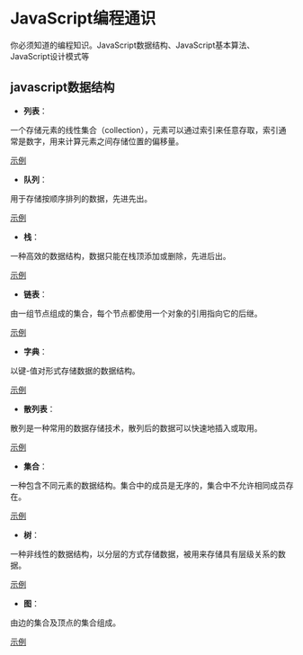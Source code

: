 # JavaScript编程通识
你必须知道的编程知识。JavaScript数据结构、JavaScript基本算法、JavaScript设计模式等 

## javascript数据结构
* **列表**： 

一个存储元素的线性集合（collection），元素可以通过索引来任意存取，索引通常是数字，用来计算元素之间存储位置的偏移量。 

[示例](https://github.com/yzsunlei/javascript-data-structure/blob/master/01.list.js)

* **队列**： 

用于存储按顺序排列的数据，先进先出。 

[示例](https://github.com/yzsunlei/javascript-data-structure/blob/master/02.queue.js)

* **栈**： 

一种高效的数据结构，数据只能在栈顶添加或删除，先进后出。 

[示例](https://github.com/yzsunlei/javascript-data-structure/blob/master/03.stack.js)

* **链表**： 

由一组节点组成的集合，每个节点都使用一个对象的引用指向它的后继。 

[示例](https://github.com/yzsunlei/javascript-data-structure/blob/master/04.linkedlist.js)

* **字典**：

以键-值对形式存储数据的数据结构。

[示例](https://github.com/yzsunlei/javascript-data-structure/blob/master/05.dictionary.js)

* **散列表**：

散列是一种常用的数据存储技术，散列后的数据可以快速地插入或取用。

[示例](https://github.com/yzsunlei/javascript-data-structure/blob/master/06.hashtable.js)

* **集合**：

一种包含不同元素的数据结构。集合中的成员是无序的，集合中不允许相同成员存在。

[示例](https://github.com/yzsunlei/javascript-data-structure/blob/master/07.set.js)

* **树**：

一种非线性的数据结构，以分层的方式存储数据，被用来存储具有层级关系的数据。

[示例](https://github.com/yzsunlei/javascript-data-structure/blob/master/08.bst.js)

* **图**：

由边的集合及顶点的集合组成。

[示例](https://github.com/yzsunlei/javascript-data-structure/blob/master/09.graph.js)
